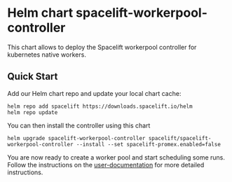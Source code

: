 # Helm chart spacelift-workerpool-controller

This chart allows to deploy the Spacelift workerpool controller for kubernetes native workers.

## Quick Start

Add our Helm chart repo and update your local chart cache:

```shell
helm repo add spacelift https://downloads.spacelift.io/helm
helm repo update
```

You can then install the controller using this chart 

```shell
helm upgrade spacelift-workerpool-controller spacelift/spacelift-workerpool-controller --install --set spacelift-promex.enabled=false
```

You are now ready to create a worker pool and start scheduling some runs.
Follow the instructions on the [user-documentation](https://docs.spacelift.io/concepts/worker-pools.html#kubernetes) for more detailed instructions.
